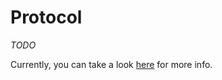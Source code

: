Protocol    
========

*TODO*

Currently, you can take a look [here](https://github.com/b/statsd_spec) for
more info.


